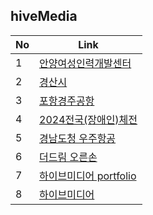 ## hiveMedia

| No | Link |
| ------------ | ------------- |
| 1 | <a href="https://onlinepage.co.kr/1bsb/default/">  안양여성인력개발센터 </a>  |
| 2 | <a href="https://onlinepage.co.kr/1bsb/default2/"> 경산시 </a>  |
| 3 | <a href="https://onlinepage.co.kr/1bsb/default3/"> 포항경주공항 </a>  |
| 4 | <a href="https://onlinepage.co.kr/1bsb/default4/"> 2024전국(장애인)체전 </a>  |
| 5 | <a href="https://onlinepage.co.kr/1bsb/default5/"> 경남도청 우주항공 </a>  |
| 6 | <a href="https://onlinepage.co.kr/1bsb/default6/"> 더드림 오른손 </a>  |
| 7 | <a href="https://hivemedia.co.kr/portfolio/portfolio_t.php"> 하이브미디어 portfolio </a>  |
| 8 | <a href="https://hivemedia.co.kr/portfolio/portfolio.php"> 하이브미디어 </a>  |


